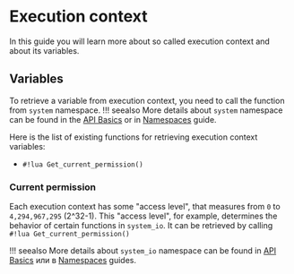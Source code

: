 # Execution context
In this guide you will learn more about so called execution context and about its variables.

## Variables
To retrieve a variable from execution context, you need to call the function from `system` namespace.
!!! seealso
    More details about `system` namespace can be found in the [API Basics](./api-basics/intro.md) or in
    [Namespaces](../namespaces/system.md) guide.

Here is the list of existing functions for retrieving execution context variables:

- `#!lua Get_current_permission()`

### Current permission
Each execution context has some "access level", that measures from `0` to `4,294,967,295` (2^32-1).
This "access level", for example, determines the behavior of certain functions in `system_io`. It can be 
retrieved by calling `#!lua Get_current_permission()`


!!! seealso
    More details about `system_io` namespace can be found in [API Basics](./api-basics/intro.md) или в [Namespaces](../namespaces/system_io.md) guides.